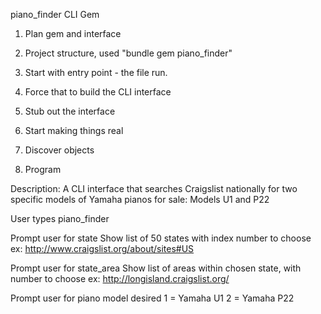 piano_finder CLI Gem

1. Plan gem and interface

2. Project structure, used "bundle gem piano_finder"

3. Start with entry point - the file run. 

4. Force that to build the CLI interface

5. Stub out the interface

6. Start making things real

7. Discover objects

8. Program


Description: 
A CLI interface that searches Craigslist nationally for two specific models of Yamaha pianos for sale: 
Models U1 and P22

User types piano_finder

Prompt user for state
Show list of 50 states with index number to choose
ex: http://www.craigslist.org/about/sites#US

Prompt user for state_area
Show list of areas within chosen state, with number to choose
ex: http://longisland.craigslist.org/

Prompt user for piano model desired
1 = Yamaha U1
2 = Yamaha P22










